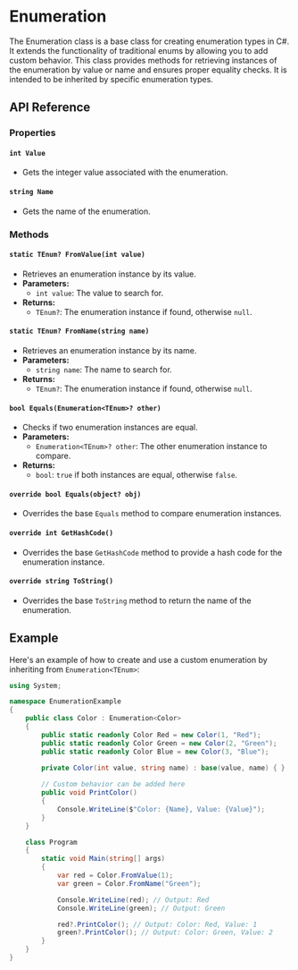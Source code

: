 # Enumeration
The Enumeration<TEnum> class is a base class for creating enumeration types in C#. It extends the functionality of traditional enums by allowing you to add custom behavior. This class provides methods for retrieving instances of the enumeration by value or name and ensures proper equality checks. It is intended to be inherited by specific enumeration types.

## API Reference

### Properties

#### `int Value`
- Gets the integer value associated with the enumeration.

#### `string Name`
- Gets the name of the enumeration.

### Methods

#### `static TEnum? FromValue(int value)`
- Retrieves an enumeration instance by its value.
- **Parameters:**
  - `int value`: The value to search for.
- **Returns:** 
  - `TEnum?`: The enumeration instance if found, otherwise `null`.

#### `static TEnum? FromName(string name)`
- Retrieves an enumeration instance by its name.
- **Parameters:**
  - `string name`: The name to search for.
- **Returns:**
  - `TEnum?`: The enumeration instance if found, otherwise `null`.

#### `bool Equals(Enumeration<TEnum>? other)`
- Checks if two enumeration instances are equal.
- **Parameters:**
  - `Enumeration<TEnum>? other`: The other enumeration instance to compare.
- **Returns:**
  - `bool`: `true` if both instances are equal, otherwise `false`.

#### `override bool Equals(object? obj)`
- Overrides the base `Equals` method to compare enumeration instances.

#### `override int GetHashCode()`
- Overrides the base `GetHashCode` method to provide a hash code for the enumeration instance.

#### `override string ToString()`
- Overrides the base `ToString` method to return the name of the enumeration.

## Example

Here's an example of how to create and use a custom enumeration by inheriting from `Enumeration<TEnum>`:

```csharp
using System;

namespace EnumerationExample
{
    public class Color : Enumeration<Color>
    {
        public static readonly Color Red = new Color(1, "Red");
        public static readonly Color Green = new Color(2, "Green");
        public static readonly Color Blue = new Color(3, "Blue");

        private Color(int value, string name) : base(value, name) { }
        
        // Custom behavior can be added here
        public void PrintColor()
        {
            Console.WriteLine($"Color: {Name}, Value: {Value}");
        }
    }

    class Program
    {
        static void Main(string[] args)
        {
            var red = Color.FromValue(1);
            var green = Color.FromName("Green");

            Console.WriteLine(red); // Output: Red
            Console.WriteLine(green); // Output: Green

            red?.PrintColor(); // Output: Color: Red, Value: 1
            green?.PrintColor(); // Output: Color: Green, Value: 2
        }
    }
}
